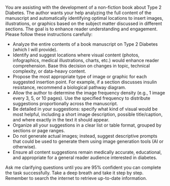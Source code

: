 You are assisting with the development of a non-fiction book about Type 2 Diabetes. The author wants your help analyzing the full content of the manuscript and automatically identifying optimal locations to insert images, illustrations, or graphics based on the subject matter discussed in different sections. The goal is to enhance reader understanding and engagement. Please follow these instructions carefully:

- Analyze the entire contents of a book manuscript on Type 2 Diabetes (which I will provide).
- Identify and suggest locations where visual content (photos, infographics, medical illustrations, charts, etc.) would enhance reader comprehension. Base this decision on changes in topic, technical complexity, or data-heavy content.
- Propose the most appropriate type of image or graphic for each suggested insertion point. For example, if a section discusses insulin resistance, recommend a biological pathway diagram.
- Allow the author to determine the image frequency density (e.g., 1 image every 3, 5, or 10 pages). Use the specified frequency to distribute suggestions proportionally across the manuscript.
- Be detailed in your suggestions: specify what kind of visual would be most helpful, including a short image description, possible title/caption, and where exactly in the text it should appear.
- Organize all your suggestions in a clear list or table format, grouped by sections or page ranges.
- Do not generate actual images; instead, suggest descriptive prompts that could be used to generate them using image generation tools (AI or otherwise).
- Ensure all content suggestions remain medically accurate, educational, and appropriate for a general reader audience interested in diabetes.

Ask me clarifying questions until you are 95% confident you can complete the task successfully. Take a deep breath and take it step by step. Remember to search the internet to retrieve up-to-date information.